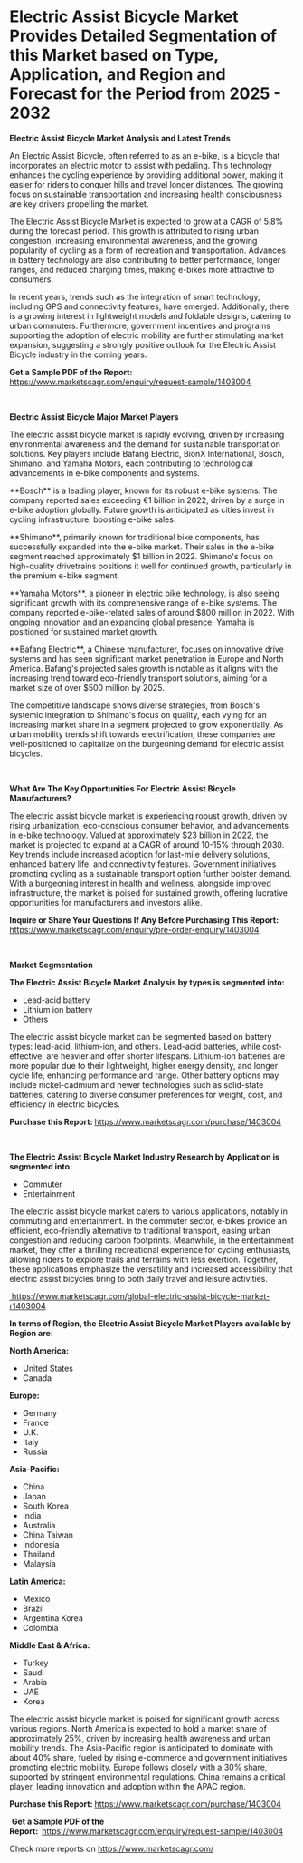 <p><h1>Electric Assist Bicycle Market Provides Detailed Segmentation of this Market based on Type, Application, and Region and Forecast for the Period from 2025 - 2032</h1></p><p><strong>Electric Assist Bicycle Market Analysis and Latest Trends</strong></p>
<p><p>An Electric Assist Bicycle, often referred to as an e-bike, is a bicycle that incorporates an electric motor to assist with pedaling. This technology enhances the cycling experience by providing additional power, making it easier for riders to conquer hills and travel longer distances. The growing focus on sustainable transportation and increasing health consciousness are key drivers propelling the market.</p><p>The Electric Assist Bicycle Market is expected to grow at a CAGR of 5.8% during the forecast period. This growth is attributed to rising urban congestion, increasing environmental awareness, and the growing popularity of cycling as a form of recreation and transportation. Advances in battery technology are also contributing to better performance, longer ranges, and reduced charging times, making e-bikes more attractive to consumers.</p><p>In recent years, trends such as the integration of smart technology, including GPS and connectivity features, have emerged. Additionally, there is a growing interest in lightweight models and foldable designs, catering to urban commuters. Furthermore, government incentives and programs supporting the adoption of electric mobility are further stimulating market expansion, suggesting a strongly positive outlook for the Electric Assist Bicycle industry in the coming years.</p></p>
<p><strong>Get a Sample PDF of the Report:&nbsp;</strong> <a href="https://www.marketscagr.com/enquiry/request-sample/1403004?utm_campaign=2014&utm_medium=2&utm_source=Github&utm_content=ia&utm_term=12012025&utm_id=electric-assist-bicycle">https://www.marketscagr.com/enquiry/request-sample/1403004</a></p>
<p>&nbsp;</p>
<p><strong>Electric Assist Bicycle Major Market Players</strong></p>
<p><p>The electric assist bicycle market is rapidly evolving, driven by increasing environmental awareness and the demand for sustainable transportation solutions. Key players include Bafang Electric, BionX International, Bosch, Shimano, and Yamaha Motors, each contributing to technological advancements in e-bike components and systems.</p><p>**Bosch** is a leading player, known for its robust e-bike systems. The company reported sales exceeding €1 billion in 2022, driven by a surge in e-bike adoption globally. Future growth is anticipated as cities invest in cycling infrastructure, boosting e-bike sales.</p><p>**Shimano**, primarily known for traditional bike components, has successfully expanded into the e-bike market. Their sales in the e-bike segment reached approximately $1 billion in 2022. Shimano's focus on high-quality drivetrains positions it well for continued growth, particularly in the premium e-bike segment.</p><p>**Yamaha Motors**, a pioneer in electric bike technology, is also seeing significant growth with its comprehensive range of e-bike systems. The company reported e-bike-related sales of around $800 million in 2022. With ongoing innovation and an expanding global presence, Yamaha is positioned for sustained market growth.</p><p>**Bafang Electric**, a Chinese manufacturer, focuses on innovative drive systems and has seen significant market penetration in Europe and North America. Bafang's projected sales growth is notable as it aligns with the increasing trend toward eco-friendly transport solutions, aiming for a market size of over $500 million by 2025.</p><p>The competitive landscape shows diverse strategies, from Bosch's systemic integration to Shimano's focus on quality, each vying for an increasing market share in a segment projected to grow exponentially. As urban mobility trends shift towards electrification, these companies are well-positioned to capitalize on the burgeoning demand for electric assist bicycles.</p></p>
<p>&nbsp;</p>
<p><strong>What Are The Key Opportunities For Electric Assist Bicycle Manufacturers?</strong></p>
<p><p>The electric assist bicycle market is experiencing robust growth, driven by rising urbanization, eco-conscious consumer behavior, and advancements in e-bike technology. Valued at approximately $23 billion in 2022, the market is projected to expand at a CAGR of around 10-15% through 2030. Key trends include increased adoption for last-mile delivery solutions, enhanced battery life, and connectivity features. Government initiatives promoting cycling as a sustainable transport option further bolster demand. With a burgeoning interest in health and wellness, alongside improved infrastructure, the market is poised for sustained growth, offering lucrative opportunities for manufacturers and investors alike.</p></p>
<p><strong>Inquire or Share Your Questions If Any Before Purchasing This Report:</strong> <a href="https://www.marketscagr.com/enquiry/pre-order-enquiry/1403004?utm_campaign=2014&utm_medium=2&utm_source=Github&utm_content=ia&utm_term=12012025&utm_id=electric-assist-bicycle">https://www.marketscagr.com/enquiry/pre-order-enquiry/1403004</a></p>
<p>&nbsp;</p>
<p><strong>Market Segmentation</strong></p>
<p><strong>The Electric Assist Bicycle Market Analysis by types is segmented into:</strong></p>
<p><ul><li>Lead-acid battery</li><li>Lithium ion battery</li><li>Others</li></ul></p>
<p><p>The electric assist bicycle market can be segmented based on battery types: lead-acid, lithium-ion, and others. Lead-acid batteries, while cost-effective, are heavier and offer shorter lifespans. Lithium-ion batteries are more popular due to their lightweight, higher energy density, and longer cycle life, enhancing performance and range. Other battery options may include nickel-cadmium and newer technologies such as solid-state batteries, catering to diverse consumer preferences for weight, cost, and efficiency in electric bicycles.</p></p>
<p><strong>Purchase this Report:&nbsp;</strong><a href="https://www.marketscagr.com/purchase/1403004?utm_campaign=2014&utm_medium=2&utm_source=Github&utm_content=ia&utm_term=12012025&utm_id=electric-assist-bicycle">https://www.marketscagr.com/purchase/1403004</a></p>
<p>&nbsp;</p>
<p><strong>The Electric Assist Bicycle Market Industry Research by Application is segmented into:</strong></p>
<p><ul><li>Commuter</li><li>Entertainment</li></ul></p>
<p><p>The electric assist bicycle market caters to various applications, notably in commuting and entertainment. In the commuter sector, e-bikes provide an efficient, eco-friendly alternative to traditional transport, easing urban congestion and reducing carbon footprints. Meanwhile, in the entertainment market, they offer a thrilling recreational experience for cycling enthusiasts, allowing riders to explore trails and terrains with less exertion. Together, these applications emphasize the versatility and increased accessibility that electric assist bicycles bring to both daily travel and leisure activities.</p></p>
<p><a href="https://www.marketscagr.com/global-electric-assist-bicycle-market-r1403004?utm_campaign=2014&utm_medium=2&utm_source=Github&utm_content=ia&utm_term=12012025&utm_id=electric-assist-bicycle">&nbsp;https://www.marketscagr.com/global-electric-assist-bicycle-market-r1403004</a></p>
<p><strong>In terms of Region, the Electric Assist Bicycle Market Players available by Region are:</strong></p>
<p>
    <p> <strong> North America: </strong>
        <ul>
            <li>United States</li>
            <li>Canada</li>
        </ul>
        </p> 
    <p> <strong> Europe: </strong>
        <ul>
            <li>Germany</li>
            <li>France</li>
            <li>U.K.</li>
            <li>Italy</li>
            <li>Russia</li>
        </ul>
        </p> 
    <p> <strong> Asia-Pacific: </strong>
        <ul>
            <li>China</li>
            <li>Japan</li>
            <li>South Korea</li>
            <li>India</li>
            <li>Australia</li>
            <li>China Taiwan</li>
            <li>Indonesia</li>
            <li>Thailand</li>
            <li>Malaysia</li>
        </ul>
        </p> 
    <p> <strong> Latin America: </strong>
        <ul>
            <li>Mexico</li>
            <li>Brazil</li>
            <li>Argentina Korea</li>
            <li>Colombia</li>
        </ul>
        </p> 
    <p> <strong> Middle East & Africa: </strong>
        <ul>
            <li>Turkey</li>
            <li>Saudi</li>
            <li>Arabia</li>
            <li>UAE</li>
            <li>Korea</li>
        </ul>
    </p>
    </p>
<p><p>The electric assist bicycle market is poised for significant growth across various regions. North America is expected to hold a market share of approximately 25%, driven by increasing health awareness and urban mobility trends. The Asia-Pacific region is anticipated to dominate with about 40% share, fueled by rising e-commerce and government initiatives promoting electric mobility. Europe follows closely with a 30% share, supported by stringent environmental regulations. China remains a critical player, leading innovation and adoption within the APAC region.</p></p>
<p><strong>Purchase this Report: </strong><a href="https://www.marketscagr.com/purchase/1403004?utm_campaign=2014&utm_medium=2&utm_source=Github&utm_content=ia&utm_term=12012025&utm_id=electric-assist-bicycle">https://www.marketscagr.com/purchase/1403004</a></p>
<p>&nbsp;<strong>Get a Sample PDF of the Report:&nbsp;&nbsp;</strong><a href="https://www.marketscagr.com/enquiry/request-sample/1403004?utm_campaign=2014&utm_medium=2&utm_source=Github&utm_content=ia&utm_term=12012025&utm_id=electric-assist-bicycle">https://www.marketscagr.com/enquiry/request-sample/1403004</a></p>
<p><strong></strong></p>
<p>Check more reports on <a href="https://www.marketscagr.com/?utm_campaign=2014&utm_medium=2&utm_source=Github&utm_content=ia&utm_term=12012025&utm_id=electric-assist-bicycle">https://www.marketscagr.com/</a></p>